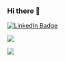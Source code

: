 ### Hi there 👋

<!--
**pranay2173/pranay2173** is a ✨ _special_ ✨ repository because its `README.md` (this file) appears on your GitHub profile.

Here are some ideas to get you started:

- 🔭 I’m currently working on ...
- 🌱 I’m currently learning ...
- 👯 I’m looking to collaborate on ...
- 🤔 I’m looking for help with ...
- 💬 Ask me about ...
- 📫 How to reach me: ...
- 😄 Pronouns: ...
- ⚡ Fun fact: ...
-->
<div id="badges">
  <a href="https://www.linkedin.com/in/pranaybhandari" target=”_blank”>
    <img src="https://img.shields.io/badge/LinkedIn-blue?style=for-the-badge&logo=linkedin&logoColor=white" alt="LinkedIn Badge"/>
<!--   </a>
  <a href="https://leetcode.com/sj1705/" target=”_blank”>
    <img src="https://img.shields.io/badge/leetcode-black?style=for-the-badge&logo=leetcode&logoColor=white" alt="LeetCode Badge"/>
  </a>
  <a href="https://shrestha-portfolio.netlify.app/" target=”_blank”>
    <img src="https://img.shields.io/badge/portfolio-purple?style=for-the-badge&logo=none&logoColor=white" alt="Portfolio Badge"/>
  </a> -->
</div>

<img src="https://github-readme-stats.vercel.app/api/top-langs/?username=pranay-bhandari&hide=html,scss&layout=compact&theme=radical" /></p>

<div style="align:center">
  <!-- <img src="https://github-readme-stats.vercel.app/api/top-langs/?username=pranay-bhandari&hide=html,scss&layout=compact&theme=radical" /> -->
<img src="https://streak-stats.demolab.com/?user=pranay-bhandari&theme=algolia" />
</div>
